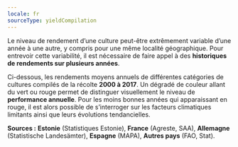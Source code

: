 ```yaml
---
locale: fr
sourceType: yieldCompilation
---
```


Le niveau de rendement d’une culture peut-être extrêmement variable d’une année
à une autre, y compris pour une même localité géographique. Pour entrevoir
cette variabilité, il est nécessaire de faire appel à des **historiques de
rendements sur plusieurs années**.

Ci-dessous, les rendements moyens annuels de différentes catégories de cultures
compilés de la récolte **2000 à 2017**. Un dégradé de couleur allant du vert
ou rouge permet de distinguer visuellement le niveau de **performance
annuelle**. Pour les moins bonnes années qui apparaissant en rouge, il est alors
possible de s’interroger sur les facteurs climatiques limitants ainsi que leurs
évolutions tendancielles.

**Sources :**
**Estonie** (Statistiques Estonie), 
**France** (Agreste, SAA),
**Allemagne** (Statistische Landesämter),
**Espagne** (MAPA),
**Autres pays** (FAO, Stat).
